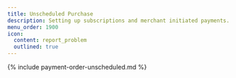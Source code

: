 ```yaml
---
title: Unscheduled Purchase
description: Setting up subscriptions and merchant initiated payments.
menu_order: 1900
icon:
  content: report_problem
  outlined: true
---
```


{% include payment-order-unscheduled.md %}

